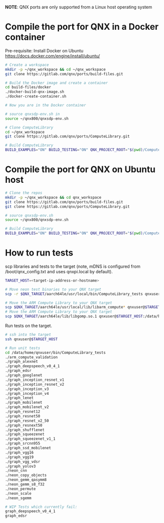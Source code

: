 **NOTE**: QNX ports are only supported from a Linux host operating system

# Compile the port for QNX in a Docker container

Pre-requisite: Install Docker on Ubuntu https://docs.docker.com/engine/install/ubuntu/
```bash
# Create a workspace
mkdir -p ~/qnx_workspace && cd ~/qnx_workspace
git clone https://gitlab.com/qnx/ports/build-files.git

# Build the Docker image and create a container
cd build-files/docker
./docker-build-qnx-image.sh
./docker-create-container.sh

# Now you are in the Docker container

# source qnxsdp-env.sh in
source ~/qnx800/qnxsdp-env.sh

# Clone ComputeLibrary
cd ~/qnx_workspace
git clone https://gitlab.com/qnx/ports/ComputeLibrary.git

# Build ComputeLibrary
BUILD_EXAMPLES="ON" BUILD_TESTING="ON" QNX_PROJECT_ROOT="$(pwd)/ComputeLibrary" make -C build-files/ports/ComputeLibrary install -j$(nproc)
```

# Compile the port for QNX on Ubuntu host
```bash
# Clone the repos
mkdir -p ~/qnx_workspace && cd qnx_workspace
git clone https://gitlab.com/qnx/ports/build-files.git
git clone https://gitlab.com/qnx/ports/ComputeLibrary.git

# source qnxsdp-env.sh
source ~/qnx800/qnxsdp-env.sh

# Build ComputeLibrary
BUILD_EXAMPLES="ON" BUILD_TESTING="ON" QNX_PROJECT_ROOT="$(pwd)/ComputeLibrary" make -C build-files/ports/ComputeLibrary install -j$(nproc)
```

# How to run tests

scp libraries and tests to the target (note, mDNS is configured from
/boot/qnx_config.txt and uses qnxpi.local by default).
```bash
TARGET_HOST=<target-ip-address-or-hostname>

# Move neon test binaries to your QNX target
scp -r $QNX_TARGET/aarch64le/usr/local/bin/ComputeLibrary_tests qnxuser@$TARGET_HOST:/data/home/qnxuser/bin

# Move the ARM Compute Library to your QNX target
scp $QNX_TARGET/aarch64le/usr/local/lib/libarm_compute* qnxuser@$TARGET_HOST:/data/home/qnxuser/lib
# Move the ARM Compute Library to your QNX target
scp $QNX_TARGET/aarch64le/lib/libgomp.so.1 qnxuser@$TARGET_HOST:/data/home/qnxuser/lib
```

Run tests on the target.
```bash
# ssh into the target
ssh qnxuser@$TARGET_HOST

# Run unit tests
cd /data/home/qnxuser/bin/ComputeLibrary_tests
./arm_compute_validation
./graph_alexnet
./graph_deepspeech_v0_4_1
./graph_edsr
./graph_googlenet
./graph_inception_resnet_v1
./graph_inception_resnet_v2
./graph_inception_v3
./graph_inception_v4
./graph_lenet
./graph_mobilenet
./graph_mobilenet_v2
./graph_resnet12
./graph_resnet50
./graph_resnet_v2_50
./graph_resnext50
./graph_shufflenet
./graph_squeezenet
./graph_squeezenet_v1_1
./graph_srcnn955
./graph_ssd_mobilenet
./graph_vgg16
./graph_vgg19
./graph_vgg_vdsr
./graph_yolov3
./neon_cnn
./neon_copy_objects
./neon_gemm_qasymm8
./neon_gemm_s8_f32
./neon_permute
./neon_scale
./neon_sgemm

# WIP Tests which currently fail:
graph_deepspeech_v0_4_1
graph_edsr
```
